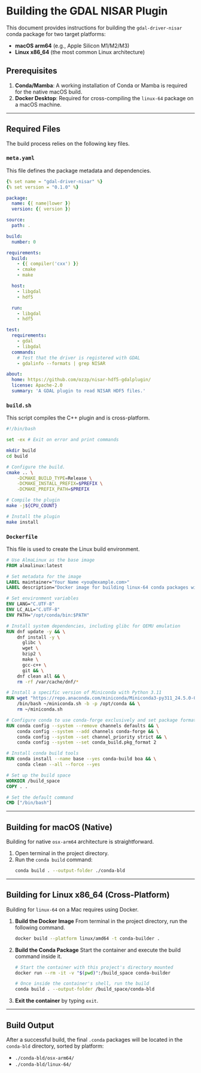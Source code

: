 # Building the GDAL NISAR Plugin

This document provides instructions for building the `gdal-driver-nisar` conda package for two target platforms:

  * **macOS arm64** (e.g., Apple Silicon M1/M2/M3)
  * **Linux x86\_64** (the most common Linux architecture)

## Prerequisites

1.  **Conda/Mamba**: A working installation of Conda or Mamba is required for the native macOS build.
2.  **Docker Desktop**: Required for cross-compiling the `linux-64` package on a macOS machine.

-----

## Required Files

The build process relies on the following key files.

### `meta.yaml`

This file defines the package metadata and dependencies.

```yaml
{% set name = "gdal-driver-nisar" %}
{% set version = "0.1.0" %}

package:
  name: {{ name|lower }}
  version: {{ version }}

source:
  path: .

build:
  number: 0

requirements:
  build:
    - {{ compiler('cxx') }}
    - cmake
    - make

  host:
    - libgdal
    - hdf5

  run:
    - libgdal
    - hdf5

test:
  requirements:
    - gdal
    - libgdal
  commands:
    # Test that the driver is registered with GDAL
    - gdalinfo --formats | grep NISAR

about:
  home: https://github.com/ozzp/nisar-hdf5-gdalplugin/
  license: Apache-2.0
  summary: 'A GDAL plugin to read NISAR HDF5 files.'
```

### `build.sh`

This script compiles the C++ plugin and is cross-platform.

```bash
#!/bin/bash

set -ex # Exit on error and print commands

mkdir build
cd build

# Configure the build.
cmake .. \
    -DCMAKE_BUILD_TYPE=Release \
    -DCMAKE_INSTALL_PREFIX=$PREFIX \
    -DCMAKE_PREFIX_PATH=$PREFIX

# Compile the plugin
make -j${CPU_COUNT}

# Install the plugin
make install
```

### `Dockerfile`

This file is used to create the Linux build environment.

```dockerfile
# Use AlmaLinux as the base image
FROM almalinux:latest

# Set metadata for the image
LABEL maintainer="Your Name <you@example.com>"
LABEL description="Docker image for building linux-64 conda packages with Miniconda."

# Set environment variables
ENV LANG="C.UTF-8"
ENV LC_ALL="C.UTF-8"
ENV PATH="/opt/conda/bin:$PATH"

# Install system dependencies, including glibc for QEMU emulation
RUN dnf update -y && \
    dnf install -y \
      glibc \
      wget \
      bzip2 \
      make \
      gcc-c++ \
      git && \
    dnf clean all && \
    rm -rf /var/cache/dnf/*

# Install a specific version of Miniconda with Python 3.11
RUN wget "https://repo.anaconda.com/miniconda/Miniconda3-py311_24.5.0-0-Linux-x86_64.sh" -O ~/miniconda.sh && \
    /bin/bash ~/miniconda.sh -b -p /opt/conda && \
    rm ~/miniconda.sh

# Configure conda to use conda-forge exclusively and set package format
RUN conda config --system --remove channels defaults && \
    conda config --system --add channels conda-forge && \
    conda config --system --set channel_priority strict && \
    conda config --system --set conda_build.pkg_format 2

# Install conda build tools
RUN conda install --name base --yes conda-build boa && \
    conda clean --all --force --yes

# Set up the build space
WORKDIR /build_space
COPY . .

# Set the default command
CMD ["/bin/bash"]
```

-----

## Building for macOS (Native)

Building for native `osx-arm64` architecture is straightforward.

1.  Open terminal in the project directory.
2.  Run the `conda build` command:
    ```bash
    conda build . --output-folder ./conda-bld
    ```

-----

## Building for Linux x86\_64 (Cross-Platform)

Building for `linux-64` on a Mac requires using Docker.

1.  **Build the Docker Image**
    From terminal in the project directory, run the following command.

    ```bash
    docker build --platform linux/amd64 -t conda-builder .
    ```

2.  **Build the Conda Package**
    Start the container and execute the build command inside it.

    ```bash
    # Start the container with this project's directory mounted
    docker run --rm -it -v "$(pwd)":/build_space conda-builder

    # Once inside the container's shell, run the build
    conda build . --output-folder /build_space/conda-bld
    ```

3.  **Exit the container** by typing `exit`.

-----

## Build Output

After a successful build, the final `.conda` packages will be located in the `conda-bld` directory, sorted by platform:

  * `./conda-bld/osx-arm64/`
  * `./conda-bld/linux-64/`
